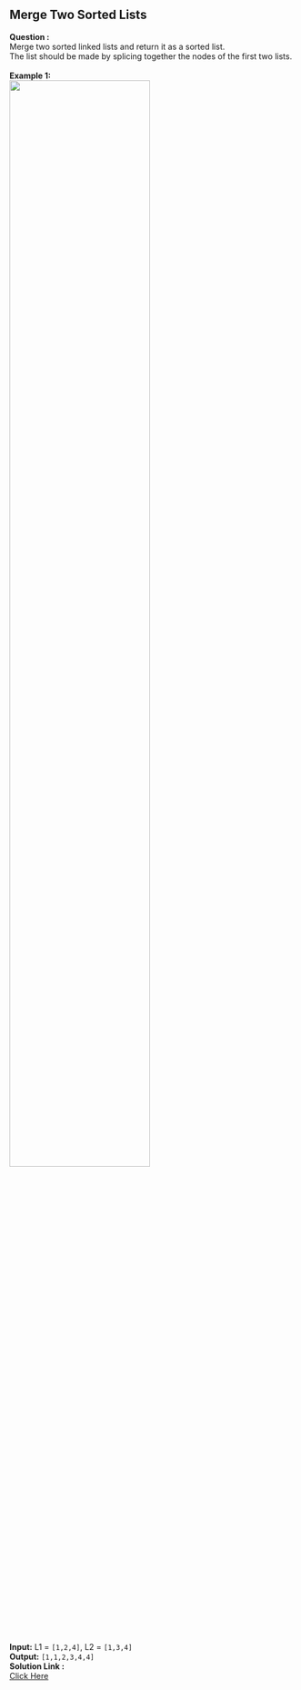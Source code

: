 ## Merge Two Sorted Lists

<b>Question :</b><br>
Merge two sorted linked lists and return it as a sorted list.<br>The list should be made by splicing together the nodes of the first two lists.<br><br><b>Example 1:</b><br><img src="https://assets.leetcode.com/uploads/2020/10/03/merge_ex1.jpg" width="70%"/><br><br><b>Input:</b> L1 = `[1,2,4]`, L2 = `[1,3,4]`<br><b>Output:</b> `[1,1,2,3,4,4]`<br>
<b>Solution Link :</b> <br>[Click Here](https://github.com/aritrakrbasu/Hack-Codes/blob/main/LeetCode/Merge%20Two%20Sorted%20Lists/Solution.cpp)

